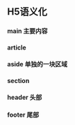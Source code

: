 ## H5语义化

#### main 主要内容

#### article 

#### aside 单独的一块区域

#### section 

#### header 头部

#### footer 尾部

